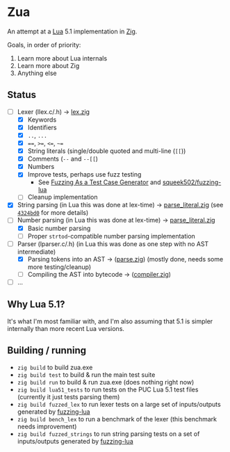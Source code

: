 Zua
===

An attempt at a [Lua](https://lua.org) 5.1 implementation in [Zig](https://ziglang.org).

Goals, in order of priority:
1. Learn more about Lua internals
2. Learn more about Zig
3. Anything else

## Status

- [ ] Lexer (llex.c/.h) -> [lex.zig](src/lex.zig)
  + [x] Keywords
  + [x] Identifiers
  + [x] `..`, `...`
  + [x] `==`, `>=`, `<=`, `~=`
  + [x] String literals (single/double quoted and multi-line (`[[`))
  + [x] Comments (`--` and `--[[`)
  + [x] Numbers
  + [x] Improve tests, perhaps use fuzz testing
    - See [Fuzzing As a Test Case Generator](https://www.ryanliptak.com/blog/fuzzing-as-test-case-generator/) and [squeek502/fuzzing-lua](https://github.com/squeek502/fuzzing-lua/)
  + [ ] Cleanup implementation
- [x] String parsing (in Lua this was done at lex-time) -> [parse_literal.zig](src/parse_literal.zig) (see [`4324bd0`](https://github.com/squeek502/zua/commit/5de41fdf71eaf2a0b235e5eb581072d5488a1c57) for more details)
- [ ] Number parsing (in Lua this was done at lex-time) -> [parse_literal.zig](src/parse_literal.zig)
  + [x] Basic number parsing
  + [ ] Proper `strtod`-compatible number parsing implementation
- [ ] Parser (lparser.c/.h) (in Lua this was done as one step with no AST intermediate)
  + [x] Parsing tokens into an AST -> ([parse.zig](src/parse.zig)) (mostly done, needs some more testing/cleanup)
  + [ ] Compiling the AST into bytecode -> ([compiler.zig](src/compiler.zig))
- [ ] ...

## Why Lua 5.1?

It's what I'm most familiar with, and I'm also assuming that 5.1 is simpler internally than more recent Lua versions.

## Building / running

- `zig build` to build zua.exe
- `zig build test` to build & run the main test suite
- `zig build run` to build & run zua.exe (does nothing right now)
- `zig build lua51_tests` to run tests on the PUC Lua 5.1 test files (currently it just tests parsing them)
- `zig build fuzzed_lex` to run lexer tests on a large set of inputs/outputs generated by [fuzzing-lua](https://github.com/squeek502/fuzzing-lua)
- `zig build bench_lex` to run a benchmark of the lexer (this benchmark needs improvement)
- `zig build fuzzed_strings` to run string parsing tests on a set of inputs/outputs generated by [fuzzing-lua](https://github.com/squeek502/fuzzing-lua)
